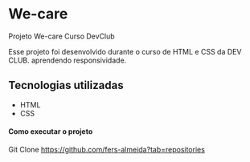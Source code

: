 # We-care
Projeto We-care Curso DevClub


Esse projeto foi desenvolvido durante o curso de HTML e CSS da DEV CLUB. aprendendo responsividade.

## Tecnologias utilizadas

- HTML
- CSS

#### Como executar o projeto

Git Clone https://github.com/fers-almeida?tab=repositories

